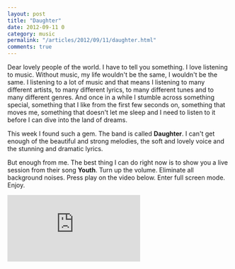 ```yaml
---
layout: post
title: "Daughter"
date: 2012-09-11 0
category: music
permalink: "/articles/2012/09/11/daughter.html"
comments: true
---
```


Dear lovely people of the world. I have to tell you something. I love listening to music.
Without music, my life wouldn't be the same, I wouldn't be the same. I listening to a lot of music
and that means I listening to many different artists, to many different lyrics, 
to many different tunes and to many different genres. And once in a while I stumble across something special,
something that I like from the first few seconds on, something that moves me, something that doesn't let
me sleep and I need to listen to it before I can dive into the land of dreams.

This week I found such a gem. The band is called **Daughter**. I can't get enough of the beautiful
and strong melodies, the soft and lovely voice and the stunning and dramatic lyrics.

But enough from me. The best thing I can do right now is to show you a live session from their song **Youth**.
Turn up the volume. Eliminate all background noises. Press play on the video below. Enter full screen mode. Enjoy.

<iframe src="http://player.vimeo.com/video/32900076?byline=0&amp;portrait=0" class="vimeo" frameborder="0" webkitAllowFullScreen mozallowfullscreen allowFullScreen></iframe>
